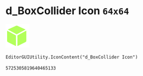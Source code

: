 # d_BoxCollider Icon `64x64`
<img src="/img/d_BoxCollider%20Icon.png" width=64 height=64>

``` CSharp
EditorGUIUtility.IconContent("d_BoxCollider Icon")
```
```
5725305819640465133
```
